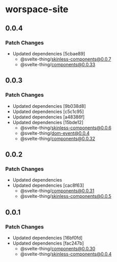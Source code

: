 # worspace-site

## 0.0.4

### Patch Changes

- Updated dependencies [5cbae89]
  - @svelte-thing/skinless-components@0.0.7
  - @svelte-thing/components@0.0.33

## 0.0.3

### Patch Changes

- Updated dependencies [9b038d8]
- Updated dependencies [c5c1c95]
- Updated dependencies [a48386f]
- Updated dependencies [15bde12]
  - @svelte-thing/skinless-components@0.0.6
  - @svelte-thing/dom-event@0.0.4
  - @svelte-thing/components@0.0.32

## 0.0.2

### Patch Changes

- Updated dependencies
- Updated dependencies [cac8f63]
  - @svelte-thing/components@0.0.31
  - @svelte-thing/skinless-components@0.0.5

## 0.0.1

### Patch Changes

- Updated dependencies [16bf0fd]
- Updated dependencies [fac247b]
  - @svelte-thing/components@0.0.30
  - @svelte-thing/skinless-components@0.0.4
